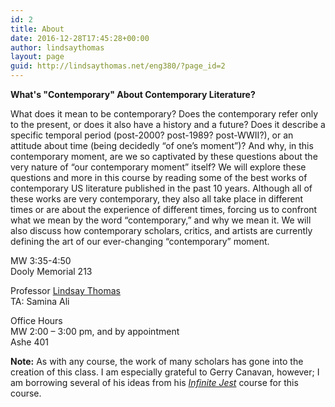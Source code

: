 ```yaml
---
id: 2
title: About
date: 2016-12-28T17:45:28+00:00
author: lindsaythomas
layout: page
guid: http://lindsaythomas.net/eng380/?page_id=2
---
```

**What's "Contemporary" About Contemporary Literature?**

What does it mean to be contemporary? Does the contemporary refer only to the present, or does it also have a history and a future? Does it describe a specific temporal period (post-2000? post-1989? post-WWII?), or an attitude about time (being decidedly “of one’s moment”)? And why, in this contemporary moment, are we so captivated by these questions about the very nature of “our contemporary moment” itself? We will explore these questions and more in this course by reading some of the best works of contemporary US literature published in the past 10 years. Although all of these works are very contemporary, they also all take place in different times or are about the experience of different times, forcing us to confront what we mean by the word “contemporary,” and why we mean it. We will also discuss how contemporary scholars, critics, and artists are currently defining the art of our ever-changing “contemporary” moment.

MW 3:35-4:50<br/>
Dooly Memorial 213

Professor [Lindsay Thomas](http://lindsaythomas.net/)<br/>
TA: Samina Ali

Office Hours<br/>
MW 2:00 – 3:00 pm, and by appointment<br/>
Ashe 401

**Note:** As with any course, the work of many scholars has gone into the creation of this class. I am especially grateful to Gerry Canavan, however; I am borrowing several of his ideas from his _<a href="http://academic.mu.edu/canavan/syllabi.html" target="_blank">Infinite Jest</a>_ course for this course.
